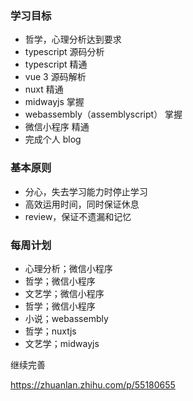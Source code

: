 ### 学习目标
- 哲学，心理分析达到要求
- typescript 源码分析
- typescript 精通
- vue 3 源码解析
- nuxt 精通
- midwayjs 掌握
- webassembly（assemblyscript） 掌握
- 微信小程序 精通
- 完成个人 blog

### 基本原则
- 分心，失去学习能力时停止学习
- 高效运用时间，同时保证休息
- review，保证不遗漏和记忆

### 每周计划
- 心理分析；微信小程序
- 哲学；微信小程序
- 文艺学；微信小程序
- 哲学；微信小程序
- 小说；webassembly
- 哲学；nuxtjs
- 文艺学；midwayjs

继续完善

https://zhuanlan.zhihu.com/p/55180655
